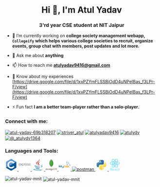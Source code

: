 <h1 align="center">Hi 👋, I'm Atul Yadav</h1>
<h3 align="center">3'rd year CSE student at NIT Jaipur</h3>

- 🔭 I’m currently working on **college society management webapp, `Collegeify` which helps various college societies to recruit, organize events, group chat with members, post updates and lot more.**

- 💬 Ask me about **anything**

- 📫 How to reach me **atulyadav9416@gmail.com**

- 📄 Know about my experiences [https://drive.google.com/file/d/1xxPZYmFLSSBiOdD4uNPeIBas_f3LPr-F/view](https://drive.google.com/file/d/1xxPZYmFLSSBiOdD4uNPeIBas_f3LPr-F/view)

- ⚡ Fun fact **I am a better team-player rather than a solo-player.**

<h3 align="left">Connect with me:</h3>
<p align="left">
<a href="https://linkedin.com/in/atul-yadav-69b318207" target="blank"><img align="center" src="https://raw.githubusercontent.com/rahuldkjain/github-profile-readme-generator/master/src/images/icons/Social/linked-in-alt.svg" alt="atul-yadav-69b318207" height="30" width="40" /></a>
<a href="https://www.codechef.com/users/striver_atul" target="blank"><img align="center" src="https://cdn.jsdelivr.net/npm/simple-icons@3.1.0/icons/codechef.svg" alt="striver_atul" height="30" width="40" /></a>
<a href="https://www.hackerrank.com/atulyadav9416" target="blank"><img align="center" src="https://raw.githubusercontent.com/rahuldkjain/github-profile-readme-generator/master/src/images/icons/Social/hackerrank.svg" alt="atulyadav9416" height="30" width="40" /></a>
<a href="https://www.leetcode.com/atulydv" target="blank"><img align="center" src="https://raw.githubusercontent.com/rahuldkjain/github-profile-readme-generator/master/src/images/icons/Social/leet-code.svg" alt="atulydv" height="30" width="40" /></a>
<a href="https://www.hackerearth.com/@_atulydv1364" target="blank"><img align="center" src="https://raw.githubusercontent.com/rahuldkjain/github-profile-readme-generator/master/src/images/icons/Social/hackerearth.svg" alt="@_atulydv1364" height="30" width="40" /></a>
</p>

<h3 align="left">Languages and Tools:</h3>
<p align="left"> <a href="https://www.cprogramming.com/" target="_blank" rel="noreferrer"> <img src="https://raw.githubusercontent.com/devicons/devicon/master/icons/c/c-original.svg" alt="c" width="40" height="40"/> </a> <a href="https://expressjs.com" target="_blank" rel="noreferrer"> <img src="https://raw.githubusercontent.com/devicons/devicon/master/icons/express/express-original-wordmark.svg" alt="express" width="40" height="40"/> </a> <a href="https://www.java.com" target="_blank" rel="noreferrer"> <img src="https://raw.githubusercontent.com/devicons/devicon/master/icons/java/java-original.svg" alt="java" width="40" height="40"/> </a> <a href="https://www.mongodb.com/" target="_blank" rel="noreferrer"> <img src="https://raw.githubusercontent.com/devicons/devicon/master/icons/mongodb/mongodb-original-wordmark.svg" alt="mongodb" width="40" height="40"/> </a> <a href="https://www.mysql.com/" target="_blank" rel="noreferrer"> <img src="https://raw.githubusercontent.com/devicons/devicon/master/icons/mysql/mysql-original-wordmark.svg" alt="mysql" width="40" height="40"/> </a> <a href="https://postman.com" target="_blank" rel="noreferrer"> <img src="https://www.vectorlogo.zone/logos/getpostman/getpostman-icon.svg" alt="postman" width="40" height="40"/> </a> <a href="https://www.python.org" target="_blank" rel="noreferrer"> <img src="https://raw.githubusercontent.com/devicons/devicon/master/icons/python/python-original.svg" alt="python" width="40" height="40"/> </a> <a href="https://reactjs.org/" target="_blank" rel="noreferrer"> <img src="https://raw.githubusercontent.com/devicons/devicon/master/icons/react/react-original-wordmark.svg" alt="react" width="40" height="40"/> </a> </p>

<p><img align="left" src="https://github-readme-stats.vercel.app/api/top-langs?username=atul-yadav-mnit&show_icons=true&locale=en&layout=compact" alt="atul-yadav-mnit" /></p>

<p>&nbsp;<img align="center" src="https://github-readme-stats.vercel.app/api?username=atul-yadav-mnit&show_icons=true&locale=en" alt="atul-yadav-mnit" /></p>

